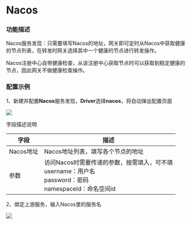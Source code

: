 # Nacos

### 功能描述

Nacos服务发现：只需要填写Nacos的地址，网关即可定时从Nacos中获取健康的节点列表，在转发时网关选择其中一个健康的节点进行转发操作。

Nacos注册中心自带健康检查，从该注册中心获取节点时可以获取到稳定健康的节点，因此网关不做健康检查操作。

### 配置示例
1、新建并配置**Nacos**服务发现，**Driver**选择**nacos**，将自动弹出配置页面

![](http://data.eolinker.com/course/w8lc9yQ76e7ea75a016ae8cd172a145f9adda28bbcf9429.gif)


字段描述说明

| 字段      | 描述                                                                             |
| --------- |--------------------------------------------------------------------------------|
| Nacos地址 | Nacos地址列表，填写各个节点的地址                                                            |
| 参数      | 访问Nacos时需要传递的参数，按需填入，可不填<br>username：用户名<br>password：密码<br/>namespaceId：命名空间id |

2、绑定上游服务，输入Nacos里的服务名

![](http://data.eolinker.com/course/QgCqr1J75add4b23c750dcc14c9cb15d2ea4e1a784a63e1.gif)